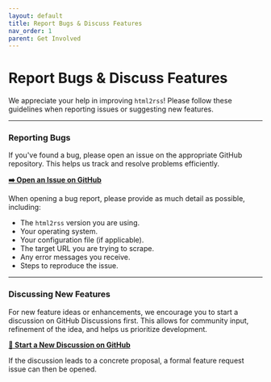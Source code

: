 ```yaml
---
layout: default
title: Report Bugs & Discuss Features
nav_order: 1
parent: Get Involved
---
```


# Report Bugs & Discuss Features

We appreciate your help in improving `html2rss`! Please follow these guidelines when reporting issues or suggesting new features.

---

### Reporting Bugs

If you've found a bug, please open an issue on the appropriate GitHub repository. This helps us track and resolve problems efficiently.

[**➡️ Open an Issue on GitHub**](https://github.com/html2rss/html2rss/issues)

When opening a bug report, please provide as much detail as possible, including:

- The `html2rss` version you are using.
- Your operating system.
- Your configuration file (if applicable).
- The target URL you are trying to scrape.
- Any error messages you receive.
- Steps to reproduce the issue.

---

### Discussing New Features

For new feature ideas or enhancements, we encourage you to start a discussion on GitHub Discussions first. This allows for community input, refinement of the idea, and helps us prioritize development.

[**💬 Start a New Discussion on GitHub**](https://github.com/orgs/html2rss/discussions)

If the discussion leads to a concrete proposal, a formal feature request issue can then be opened.
